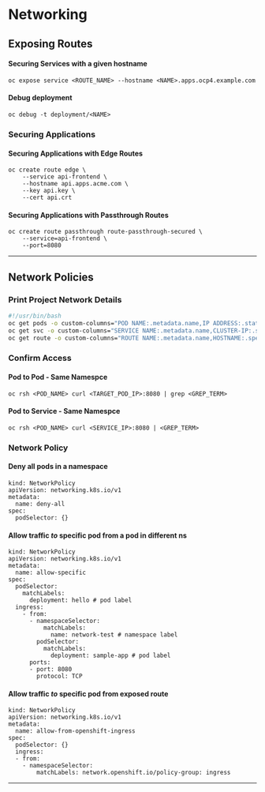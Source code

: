 # Networking
## Exposing Routes
#### Securing Services with a given hostname
```
oc expose service <ROUTE_NAME> --hostname <NAME>.apps.ocp4.example.com
```
#### Debug deployment
```
oc debug -t deployment/<NAME>
```

### Securing Applications
#### Securing Applications with Edge Routes
```
oc create route edge \
    --service api-frontend \
    --hostname api.apps.acme.com \
    --key api.key \
    --cert api.crt
```
#### Securing Applications with Passthrough Routes
```
oc create route passthrough route-passthrough-secured \
    --service=api-frontend \
    --port=8080
```

<hr>

## Network Policies
### Print Project Network Details

```bash
#!/usr/bin/bash
oc get pods -o custom-columns="POD NAME:.metadata.name,IP ADDRESS:.status.podIP" -n <PROJECT_NAME>
oc get svc -o custom-columns="SERVICE NAME:.metadata.name,CLUSTER-IP:.spec.clusterIP" -n <PROJECT_NAME>
oc get route -o custom-columns="ROUTE NAME:.metadata.name,HOSTNAME:.spec.host,PORT:.spec.port.targetPort" -n <PROJECT_NAME>
```

### Confirm Access 
#### Pod to Pod - Same Namespce
```
oc rsh <POD_NAME> curl <TARGET_POD_IP>:8080 | grep <GREP_TERM>
```

#### Pod to Service - Same Namespce
```
oc rsh <POD_NAME> curl <SERVICE_IP>:8080 | <GREP_TERM>
```

### Network Policy
#### Deny all pods in a namespace
```
kind: NetworkPolicy
apiVersion: networking.k8s.io/v1
metadata:
  name: deny-all
spec:
  podSelector: {}
```

#### Allow traffic _to_ specific pod from a pod in different ns
```
kind: NetworkPolicy
apiVersion: networking.k8s.io/v1
metadata:
  name: allow-specific
spec:
  podSelector:
    matchLabels:
      deployment: hello # pod label
  ingress:
    - from:
      - namespaceSelector:
          matchLabels:
            name: network-test # namespace label
        podSelector:
          matchLabels:
            deployment: sample-app # pod label
      ports:
      - port: 8080
        protocol: TCP
```

#### Allow traffic _to_ specific pod from exposed route
```
kind: NetworkPolicy
apiVersion: networking.k8s.io/v1
metadata:
  name: allow-from-openshift-ingress
spec:
  podSelector: {}
  ingress:
  - from:
    - namespaceSelector:
        matchLabels: network.openshift.io/policy-group: ingress
```
<hr>
